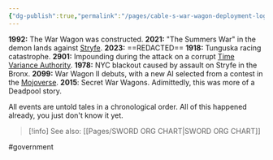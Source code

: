 ```yaml
---
{"dg-publish":true,"permalink":"/pages/cable-s-war-wagon-deployment-log/","dgShowLocalGraph":true}
---
```



**1992:** The War Wagon was constructed.
**2021:** "The Summers War" in the demon lands against [Stryfe](https://x-men.fandom.com/wiki/Stryfe).
**2023:** ==REDACTED==
**1918:** Tunguska racing catastrophe.
**2901:** Impounding during the attack on a corrupt [Time Variance Authority](https://marvel.fandom.com/wiki/Time_Variance_Authority).
**1978:** NYC blackout caused by assault on Stryfe in the Bronx. 
**2099:** War Wagon II debuts, with a new AI selected from a contest in the [Mojoverse](https://x-men.fandom.com/wiki/Mojoverse_(Mojoworld)).
**2015**: Secret War Wagons. Adimittedly, this was more of a Deadpool story. 

All events are untold tales in a chronological order. All of this happened already, you just don't know it yet.

>[!info] See also:
>[[Pages/SWORD ORG CHART\|SWORD ORG CHART]]

#government 
